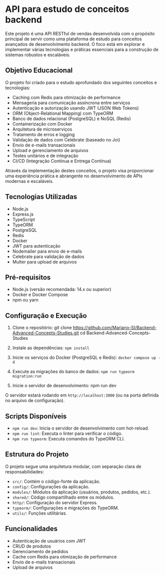 # API para estudo de conceitos backend

Este projeto é uma API RESTful de vendas desenvolvida com o propósito principal de servir como uma plataforma de estudo para conceitos avançados de desenvolvimento backend. O foco está em explorar e implementar várias tecnologias e práticas essenciais para a construção de sistemas robustos e escaláveis.

## Objetivo Educacional

O projeto foi criado para o estudo aprofundado dos seguintes conceitos e tecnologias:

- Caching com Redis para otimização de performance
- Mensageria para comunicação assíncrona entre serviços
- Autenticação e autorização usando JWT (JSON Web Tokens)
- ORM (Object-Relational Mapping) com TypeORM
- Banco de dados relacional (PostgreSQL) e NoSQL (Redis)
- Containerização com Docker
- Arquitetura de microserviços
- Tratamento de erros e logging
- Validação de dados com Celebrate (baseado no Joi)
- Envio de e-mails transacionais
- Upload e gerenciamento de arquivos
- Testes unitários e de integração
- CI/CD (Integração Contínua e Entrega Contínua)

Através da implementação destes conceitos, o projeto visa proporcionar uma experiência prática e abrangente no desenvolvimento de APIs modernas e escaláveis.
## Tecnologias Utilizadas

- Node.js
- Express.js
- TypeScript
- TypeORM
- PostgreSQL
- Redis
- Docker
- JWT para autenticação
- Nodemailer para envio de e-mails
- Celebrate para validação de dados
- Multer para upload de arquivos

## Pré-requisitos

- Node.js (versão recomendada: 14.x ou superior)
- Docker e Docker Compose
- npm ou yarn

## Configuração e Execução

1. Clone o repositório:
git clone https://github.com/Mariano-SI/Backend-Advanced-Concepts-Studies.git cd Backend-Advanced-Concepts-Studies


2. Instale as dependências:
`npm install`


3. Inicie os serviços do Docker (PostgreSQL e Redis):
`docker compose up -d`


4. Execute as migrações do banco de dados:
`npm run typeorm migration:run`


5. Inicie o servidor de desenvolvimento:
npm run dev


O servidor estará rodando em `http://localhost:3000` (ou na porta definida no arquivo de configuração).

## Scripts Disponíveis

- `npm run dev`: Inicia o servidor de desenvolvimento com hot-reload.
- `npm run lint`: Executa o linter para verificar o código.
- `npm run typeorm`: Executa comandos do TypeORM CLI.

## Estrutura do Projeto

O projeto segue uma arquitetura modular, com separação clara de responsabilidades:

- `src/`: Contém o código-fonte da aplicação.
- `config/`: Configurações da aplicação.
- `modules/`: Módulos da aplicação (usuários, produtos, pedidos, etc.).
- `shared/`: Código compartilhado entre os módulos.
 - `http/`: Configuração do servidor Express.
 - `typeorm/`: Configurações e migrações do TypeORM.
- `utils/`: Funções utilitárias.

## Funcionalidades

- Autenticação de usuários com JWT
- CRUD de produtos
- Gerenciamento de pedidos
- Cache com Redis para otimização de performance
- Envio de e-mails transacionais
- Upload de arquivos
